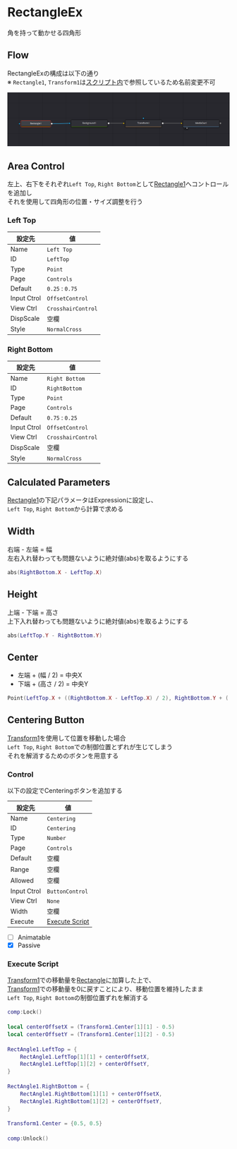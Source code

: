 # RectangleEx

角を持って動かせる四角形


## Flow

RectangleExの構成は以下の通り  
※ `Rectangle1`, `Transform1`は[スクリプト内](#execute-script)で参照しているため名前変更不可

![Flow](flow.png)


## Area Control

左上、右下をそれぞれ`Left Top`, `Right Bottom`として[Rectangle1](#flow)へコントロールを追加し  
それを使用して四角形の位置・サイズ調整を行う

### Left Top

| 設定先 | 値 |
| ---- | ---- |
| Name | `Left Top` |
| ID | `LeftTop` |
| Type | `Point` |
| Page | `Controls` |
| Default | `0.25` : `0.75` |
| Input Ctrol | `OffsetControl` |
| View Ctrl | `CrosshairControl` |
| DispScale | 空欄 |
| Style | `NormalCross` |

### Right Bottom

| 設定先 | 値 |
| ---- | ---- |
| Name | `Right Bottom` |
| ID | `RightBottom` |
| Type | `Point` |
| Page | `Controls` |
| Default | `0.75` : `0.25` |
| Input Ctrol | `OffsetControl` |
| View Ctrl | `CrosshairControl` |
| DispScale | 空欄 |
| Style | `NormalCross` |


## Calculated Parameters

[Rectangle1](#flow)の下記パラメータはExpressionに設定し、  
`Left Top`, `Right Bottom`から計算で求める

## Width

右端 - 左端 = 幅  
左右入れ替わっても問題ないように絶対値(abs)を取るようにする

```lua
abs(RightBottom.X - LeftTop.X)
```

## Height

上端 - 下端 = 高さ  
上下入れ替わっても問題ないように絶対値(abs)を取るようにする

```lua
abs(LeftTop.Y - RightBottom.Y)
```

## Center

* 左端 + (幅 / 2) = 中央X
* 下端 + (高さ / 2) = 中央Y

```lua
Point(LeftTop.X + ((RightBottom.X - LeftTop.X) / 2), RightBottom.Y + ((LeftTop.Y - RightBottom.Y) / 2))
```


## Centering Button

[Transform1](#flow)を使用して位置を移動した場合  
`Left Top`, `Right Bottom`での制御位置とずれが生じてしまう   
それを解消するためのボタンを用意する

### Control

以下の設定でCenteringボタンを追加する

| 設定先 | 値 |
| ---- | ---- |
| Name | `Centering` |
| ID | `Centering` |
| Type | `Number` |
| Page | `Controls` |
| Default | 空欄 |
| Range | 空欄 |
| Allowed | 空欄 |
| Input Ctrol | `ButtonControl` |
| View Ctrl | `None` |
| Width | 空欄 |
| Execute | [Execute Script](#execute-script) |

- [ ] Animatable
- [x] Passive

### Execute Script

[Transform1](#flow)での移動量を[Rectangle](#flow)に加算した上で、  
[Transform1](#flow)での移動量を0に戻すことにより、移動位置を維持したまま  
`Left Top`, `Right Bottom`の制御位置ずれを解消する

```lua
comp:Lock()

local centerOffsetX = (Transform1.Center[1][1] - 0.5)
local centerOffsetY = (Transform1.Center[1][2] - 0.5)

RectAngle1.LeftTop = {
    RectAngle1.LeftTop[1][1] + centerOffsetX,
    RectAngle1.LeftTop[1][2] + centerOffsetY,
}

RectAngle1.RightBottom = {
    RectAngle1.RightBottom[1][1] + centerOffsetX,
    RectAngle1.RightBottom[1][2] + centerOffsetY,
}

Transform1.Center = {0.5, 0.5}

comp:Unlock()
```

